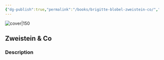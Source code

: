 ```yaml
---
{"dg-publish":true,"permalink":"/books/brigitte-blobel-zweistein-co/","title":"\"Zweistein & Co\"","tags":["childrens","fiction"]}
---
```




![cover|150](https://m.media-amazon.com/images/I/51ZNzUh9VwL._SY445_SX342_ControlCacheEqualizer_.jpg)

## Zweistein & Co

### Description


```